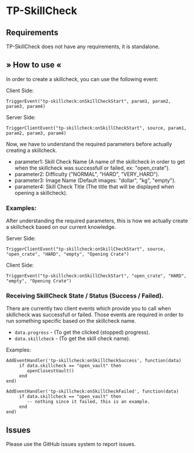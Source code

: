 # TP-SkillCheck

## Requirements

TP-SkillCheck does not have any requirements, it is standalone.


## » How to use «

In order to create a skillcheck, you can use the following event:

Client Side:

```
TriggerEvent("tp-skillcheck:onSkillCheckStart", param1, param2, param3, param4)
```

Server Side:

```
TriggerClientEvent("tp-skillcheck:onSkillCheckStart", source, param1, param2, param3, param4)
```       

Now, we have to understand the required parameters before actually creating a skillcheck.

- parameter1: Skill Check Name (A name of the skillcheck in order to get when the skillcheck was successfull or failed, ex: "open_crate").
- parameter2: Difficulty ("NORMAL", "HARD", "VERY_HARD").
- parameter3: Image Name (Default images: "dollar", "kg", "empty").
- parameter4: Skill Check Title (The title that will be displayed when opening a skillcheck).


### Examples: 

After understanding the required parameters, this is how we actually create a skillcheck based on our current knowledge.

Server Side:

```
TriggerClientEvent("tp-skillcheck:onSkillCheckStart", source, "open_crate", "HARD", "empty", "Opening Crate")
```

Client Side:

```
TriggerEvent("tp-skillcheck:onSkillCheckStart", "open_crate", "HARD", "empty", "Opening Crate")
```

### Receiving SkillCheck State / Status (Success / Failed).

There are currently two client events which provide you to call when skillcheck was successfull or failed.
Those events are required in order to run something specific based on the skillcheck name.

- `data.progress` - (To get the clicked (stopped) progress).
- `data.skillcheck` - (To get the skill check name).

Examples: 

```
AddEventHandler('tp-skillcheck:onSkillCheckSuccess', function(data)
     if data.skillcheck == "open_vault" then
        openClosestVault()
     end
end)
```

```
AddEventHandler('tp-skillcheck:onSkillCheckFailed', function(data)
     if data.skillcheck == "open_vault" then
        -- nothing since it failed, this is an example.
     end
end)
```

## Issues

Please use the GitHub issues system to report issues.
